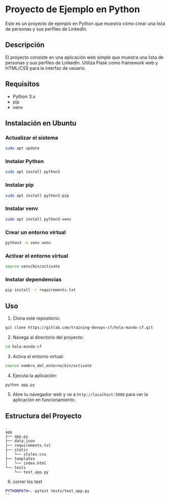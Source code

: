 # Proyecto de Ejemplo en Python

Este es un proyecto de ejemplo en Python que muestra cómo crear una lista de personas y sus perfiles de LinkedIn.

## Descripción

El proyecto consiste en una aplicación web simple que muestra una lista de personas y sus perfiles de LinkedIn. Utiliza Flask como framework web y HTML/CSS para la interfaz de usuario.

## Requisitos

- Python 3.x
- pip
- venv

## Instalación en Ubuntu

### Actualizar el sistema

```bash
sudo apt update
```

### Instalar Python

```bash
sudo apt install python3
```

### Instalar pip

```bash
sudo apt install python3-pip
```

### Instalar venv

```bash
sudo apt install python3-venv
```

### Crear un entorno virtual

```bash
python3 -m venv venv
```

### Activar el entorno virtual

```bash
source venv/bin/activate    
```

### Instalar dependencias

```bash
pip install -r requirements.txt
```

## Uso

1. Clona este repositorio:

```bash
git clone https://gitlab.com/training-devops-cf/hola-mundo-cf.git
```

2. Navega al directorio del proyecto:

```bash
cd hola-mundo-cf
```

3. Activa el entorno virtual:

```bash
source nombre_del_entorno/bin/activate 
```

4. Ejecuta la aplicación:

```bash
python app.py
```

5. Abre tu navegador web y ve a `http://localhost:5000` para ver la aplicación en funcionamiento.


## Estructura del Proyecto

```plaintext
.
app
├── app.py
├── data.json
├── requirements.txt
├── static
│   └── styles.css
├── templates
│   └── index.html
└── tests
    └── test_app.py
```

6. correr los test

```bash
PYTHONPATH=. pytest tests/test_app.py
``
